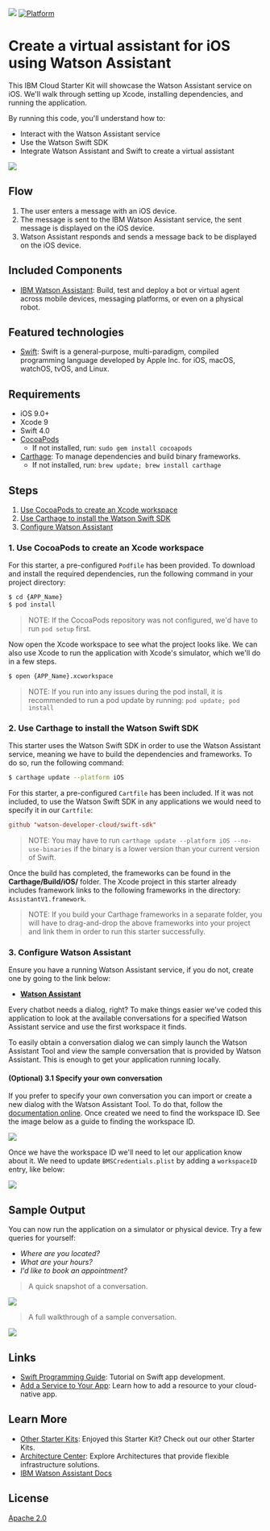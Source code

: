 [![](https://img.shields.io/badge/ibmcloud-powered-blue.svg)](https://bluemix.net)
[![Platform](https://img.shields.io/badge/platform-ios_swift-lightgrey.svg?style=flat)](https://developer.apple.com/swift/)

# Create a virtual assistant for iOS using Watson Assistant

This IBM Cloud Starter Kit will showcase the Watson Assistant service on iOS. We'll walk through setting up Xcode, installing dependencies, and running the application.

By running this code, you'll understand how to:

* Interact with the Watson Assistant service
* Use the Watson Swift SDK
* Integrate Watson Assistant and Swift to create a virtual assistant

![](https://raw.githubusercontent.com/IBM/pattern-utils/master/virtual-assistant-for-ios/architecture.png)

## Flow

1. The user enters a message with an iOS device.
2. The message is sent to the IBM Watson Assistant service, the sent message is displayed on the iOS device.
3. Watson Assistant responds and sends a message back to be displayed on the iOS device.

## Included Components

* [IBM Watson Assistant](https://www.ibm.com/watson/developercloud/conversation.html): Build, test and deploy a bot or virtual agent across mobile devices, messaging platforms, or even on a physical robot.

## Featured technologies

* [Swift](https://www.ibm.com/cloud/swift/swift): Swift is a general-purpose, multi-paradigm, compiled programming language developed by Apple Inc. for iOS, macOS, watchOS, tvOS, and Linux.

## Requirements

* iOS 9.0+
* Xcode 9
* Swift 4.0
* [CocoaPods](https://cocoapods.org/)
    * If not installed, run: `sudo gem install cocoapods`
* [Carthage](https://github.com/Carthage/Carthage): To manage dependencies and build binary frameworks.
    * If not installed, run: `brew update; brew install carthage`

## Steps

1. [Use CocoaPods to create an Xcode workspace](#1-use-cocoapods-to-create-an-xcode-workspace)
2. [Use Carthage to install the Watson Swift SDK](#2-use-carthage-to-install-the-watson-swift-sdk)
3. [Configure Watson Assistant](#3-configure-watson-assistant)

### 1. Use CocoaPods to create an Xcode workspace

For this starter, a pre-configured `Podfile` has been provided. To download and install the required dependencies, run the following command in your project directory:

```bash
$ cd {APP_Name}
$ pod install
```

> NOTE: If the CocoaPods repository was not configured, we'd have to run `pod setup` first.

Now open the Xcode workspace to see what the project looks like. We can also use Xcode to run the application with Xcode's simulator, which we'll do in a few steps.

```bash
$ open {APP_Name}.xcworkspace
```

> NOTE: If you run into any issues during the pod install, it is recommended to run a pod update by running: `pod update; pod install`

### 2. Use Carthage to install the Watson Swift SDK

This starter uses the Watson Swift SDK in order to use the Watson Assistant service, meaning we have to build the dependencies and frameworks. To do so, run the following command:

```bash
$ carthage update --platform iOS
```

For this starter, a pre-configured `Cartfile` has been included. If it was not included, to use the Watson Swift SDK in any applications we would need to specify it in our `Cartfile`:

```ini
github "watson-developer-cloud/swift-sdk"
```

> NOTE: You may have to run `carthage update --platform iOS --no-use-binaries` if the binary is a lower version than your current version of Swift.

Once the build has completed, the frameworks can be found in the **Carthage/Build/iOS/** folder. The Xcode project in this starter already includes framework links to the following frameworks in the directory: `AssistantV1.framework`.

> NOTE: If you build your Carthage frameworks in a separate folder, you will have to drag-and-drop the above frameworks into your project and link them in order to run this starter successfully.

### 3. Configure Watson Assistant

Ensure you have a running Watson Assistant service, if you do not, create one by going to the link below:

  * [**Watson Assistant**](https://console.ng.bluemix.net/catalog/services/conversation)

Every chatbot needs a dialog, right? To make things easier we've coded this application to look at the available conversations for a specified Watson Assistant service and use the first workspace it finds.

To easily obtain a conversation dialog we can simply launch the Watson Assistant Tool and view the sample conversation that is provided by Watson Assistant. This is enough to get your application running locally.

#### (Optional) 3.1 Specify your own conversation

If you prefer to specify your own conversation you can import or create a new dialog with the Watson Assistant Tool. To do that, follow the [documentation online](https://console.bluemix.net/docs/services/conversation/dialog-build.html). Once created we need to find the workspace ID. See the image below as a guide to finding the workspace ID.

![](https://raw.githubusercontent.com/IBM/pattern-utils/master/watson-assistant/assistant-workspace-id.gif)

Once we have the workspace ID we'll need to let our application know about it. We need to update `BMSCredentials.plist` by adding a `workspaceID` entry, like below:

![](https://raw.githubusercontent.com/IBM/pattern-utils/master/virtual-assistant-for-ios/workspaceID.png)

## Sample Output

You can now run the application on a simulator or physical device. Try a few queries for yourself:

* _Where are you located?_
* _What are your hours?_
* _I'd like to book an appointment?_

> A quick snapshot of a conversation.

![](https://raw.githubusercontent.com/IBM/pattern-utils/master/virtual-assistant-for-ios/output11.png)

> A full walkthrough of a sample conversation.

![](https://raw.githubusercontent.com/IBM/pattern-utils/master/virtual-assistant-for-ios/output.gif)

## Links

* [Swift Programming Guide](https://console.bluemix.net/docs/swift/index.html#set_up): Tutorial on Swift app development.
* [Add a Service to Your App](https://console.bluemix.net/docs/apps/reqnsi.html#add_service): Learn how to add a resource to your cloud-native app.

## Learn More

* [Other Starter Kits](https://console.bluemix.net/developer/appservice/starter-kits/): Enjoyed this Starter Kit? Check out our other Starter Kits.
* [Architecture Center](https://www.ibm.com/cloud/garage/architectures): Explore Architectures that provide flexible infrastructure solutions.
* [IBM Watson Assistant Docs](https://console.bluemix.net/docs/services/conversation/getting-started.html#gettingstarted)

## License

[Apache 2.0](LICENSE)
